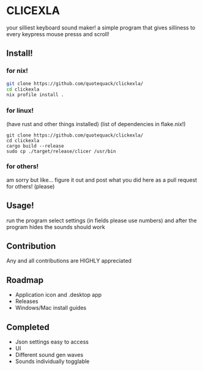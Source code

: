 # CLICEXLA
your silliest keyboard sound maker!
a simple program that gives silliness to every keypress mouse presss and scroll!
## Install!
### for nix!
```bash
git clone https://github.com/quotequack/clickexla/
cd clickexla
nix profile install .
```
### for linux!
(have rust and other things installed)
(list of dependencies in flake.nix!)
```
git clone https://github.com/quotequack/clickexla/
cd clickexla
cargo build --release
sudo cp ./target/release/clicer /usr/bin
```
### for others!
am sorry but like... figure it out and post what you did here as a pull request for others! (please)
## Usage!
run the program select settings (in fields please use numbers) and after the program hides the sounds should work
## Contribution 
Any and all contributions are HIGHLY appreciated
## Roadmap
* Application icon and .desktop app
* Releases
* Windows/Mac install guides
## Completed
* Json settings easy to access
* UI
* Different sound gen waves
* Sounds individually togglable
